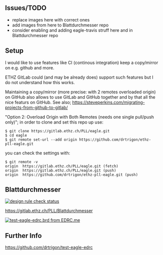 ## Issues/TODO
* replace images here with correct ones
* add images from here to Blattdurchmesser repo
* consider enabling and adding eagle-travis struff here and in Blattdurchmesser repo

## Setup

I would like to use features like CI (continous integration) keep a copy/mirror on e.g. github and more.

ETHZ GitLab could (and may be already does) support such features but I do not understand how this works.

Maintaining a copy/mirror (more precise: with 2 remotes overloaded origin) on GitHub also allows
to use GitLab and GitHub together and by that all the nice featurs on GitHub.
See also; https://steveperkins.com/migrating-projects-from-github-to-gitlab/

"Option 2: Overload Origin with Both Remotes (needs one single pull/push only)"; in order to clone
and set this repo up use:
```
$ git clone https://gitlab.ethz.ch/PLL/eagle.git
$ cd eagle
$ git remote set-url --add origin https://github.com/drtrigon/ethz-pll-eagle.git
```
you can check the settings with:
```
$ git remote -v
origin  https://gitlab.ethz.ch/PLL/eagle.git (fetch)
origin  https://gitlab.ethz.ch/PLL/eagle.git (push)
origin  https://github.com/drtrigon/ethz-pll-eagle.git (push)
```

## Blattdurchmesser
[![design rule check status](https://edrc.me/api/v1/user/drtrigon/project/ethz-pll-eagle/img/status.svg)](https://edrc.me/g/drtrigon/ethz-pll-eagle)

https://gitlab.ethz.ch/PLL/Blattdurchmesser

[![test-eagle-edrc.brd from EDRC.me](https://edrc.me/api/v1/user/drtrigon/project/test-eagle-edrc/img/file/test-eagle-edrc.png?ref=refs%2Fheads%2Fmaster)](https://edrc.me/g/drtrigon/test-eagle-edrc)

## Further Info
https://github.com/drtrigon/test-eagle-edrc
